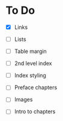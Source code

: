 # To Do

- [x] Links
- [ ] Lists
- [ ] Table margin
- [ ] 2nd level index
- [ ] Index styling
- [ ] Preface chapters
- [ ] Images
- [ ] Intro to chapters

